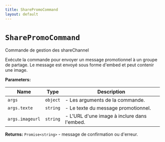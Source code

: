 ```yaml
---
title: SharePromoCommand
layout: default
---
```


# `SharePromoCommand`

Commande de gestion des shareChannel

Exécute la commande pour envoyer un message promotionnel à un groupe de partage. Le message est envoyé sous forme d'embed et peut contenir une image.

**Parameters:**

| Name | Type | Description |
| ---- | ---- | ----------- |
| `args` | `object` | - Les arguments de la commande. |
| `args.texte` | `string` | - Le texte du message promotionnel. |
| `args.imageurl` | `string` | - L'URL d'une image à inclure dans l'embed. |

**Returns:** `Promise<string>` - message de confirmation ou d'erreur.

